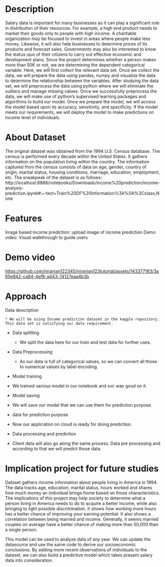 # Description

Salary data is important for many businesses as it can play a significant role in distribution of their resources. For example, a high end product needs to market their goods only to people with high income. A charitable organization may be focused to invest in areas where people make less money. Likewise, it will also help businesses to determine prices of its products and forecast sales. Governments may also be interested to know the status-quo of their citizens to carry out effective economic and development plans. Since the project determines whether a person makes more than 50K or not, we are determining the dependent categorical variable. Here, we will first collect the relevant data set. Once we collect the data, we will prepare the data using pandas, numpy and visualize the data to determine the relationship between the variables. After studying the data set, we will preprocess the data using python where we will eliminate the outliers and manage missing values. Once we successfully preprocess the data, we will make use of python’s supervised learning packages and algorithms to build our model. Once we prepare the model, we will access the model based upon its accuracy, sensitivity, and specificity. If the model meets our requirements, we will deploy the model to make predictions on income level of individuals.

# About Dataset

The original dataset was obtained from the 1994 U.S. Census database. The census is performed every decade within the United States. It gathers information on the population living within the country. The information captured from the census consists of data on age, gender, country of origin, marital status, housing conditions, marriage, education, employment, etc. The sneakpeak of the dataset is as follows:
http://localhost:8888/notebooks/Downloads/income%20prediction/income-analysis-prediction.ipynb#:~:text=Train%20DF%20Information%3A%0A%3Cclass,None

# Features
Image based income prediction: upload image of income prediction
Demo video: Visual walkthrough to guide users
# Demo video
https://github.com/niranjan122345/niranjan123tutorial/assets/143377183/3a65e842-ca84-4ef8-a443-74127eaa4b3b

# Approach
Data description

    * We will be using Income prediction dataset in the kaggle repository. This data set is satisfying our data requirement.

* Data splitting

   * We split the data here for our train and test data for further uses.

* Data Preprocessing

  * As our data is full of categorical values, so we can convert all those to numerical values by label encoding.

* Model training

 * We trained various model in our notebook and svc was good on it.

* Model saving

 * We will save our model that we can use them for prediction purpose.

* data for prediction purpose

 * Now our application on cloud is ready for doing prediction.

* Data processing and prediction

 * Client data will also go along the same process. Data pre processing and according to that we will predict those data.

# Implication project for future studies

Dataset gathers income information about people living in America in 1994. The data tracks age, education, marital status, hours worked and shares how much money an individual brings home based on those characteristics. The implications of this project may help society to determine what a person living in America needs to do to acquire a better income, while also bringing to light possible discrimination. It shows how working more hours has a better chance of improving your earning potential. It also shows a correlation between being married and income. Generally, it seems married couples on average have a better chance of making more than 50,000 than a single person.

This model can be used to analyze data of any year. We can update the datasource and use the same code to derive our socioeconomic conclusions. By adding more recent observations of individuals to the dataset, we can also build a predictive model which takes present salary data into consideration.
























